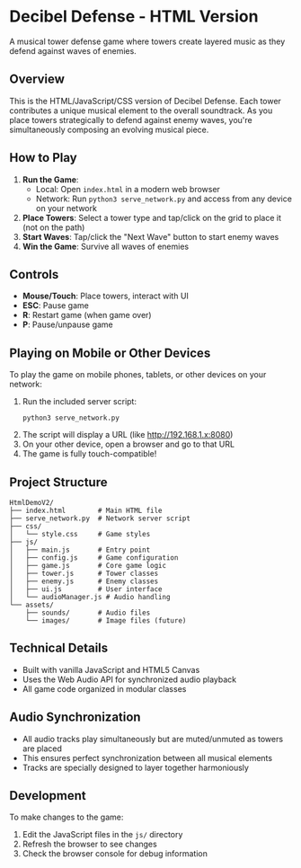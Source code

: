# Decibel Defense - HTML Version

A musical tower defense game where towers create layered music as they defend against waves of enemies.

## Overview

This is the HTML/JavaScript/CSS version of Decibel Defense. Each tower contributes a unique musical element to the overall soundtrack. As you place towers strategically to defend against enemy waves, you're simultaneously composing an evolving musical piece.

## How to Play

1. **Run the Game**: 
   - Local: Open `index.html` in a modern web browser
   - Network: Run `python3 serve_network.py` and access from any device on your network
2. **Place Towers**: Select a tower type and tap/click on the grid to place it (not on the path)
3. **Start Waves**: Tap/click the "Next Wave" button to start enemy waves
4. **Win the Game**: Survive all waves of enemies

## Controls

- **Mouse/Touch**: Place towers, interact with UI
- **ESC**: Pause game
- **R**: Restart game (when game over)
- **P**: Pause/unpause game

## Playing on Mobile or Other Devices

To play the game on mobile phones, tablets, or other devices on your network:

1. Run the included server script:
   ```
   python3 serve_network.py
   ```
2. The script will display a URL (like http://192.168.1.x:8080)
3. On your other device, open a browser and go to that URL
4. The game is fully touch-compatible!

## Project Structure

```
HtmlDemoV2/
├── index.html        # Main HTML file
├── serve_network.py  # Network server script
├── css/
│   └── style.css     # Game styles
├── js/
│   ├── main.js       # Entry point
│   ├── config.js     # Game configuration
│   ├── game.js       # Core game logic
│   ├── tower.js      # Tower classes
│   ├── enemy.js      # Enemy classes
│   ├── ui.js         # User interface
│   └── audioManager.js # Audio handling
└── assets/
    ├── sounds/       # Audio files
    └── images/       # Image files (future)
```

## Technical Details

- Built with vanilla JavaScript and HTML5 Canvas
- Uses the Web Audio API for synchronized audio playback
- All game code organized in modular classes

## Audio Synchronization

- All audio tracks play simultaneously but are muted/unmuted as towers are placed
- This ensures perfect synchronization between all musical elements
- Tracks are specially designed to layer together harmoniously

## Development

To make changes to the game:

1. Edit the JavaScript files in the `js/` directory
2. Refresh the browser to see changes
3. Check the browser console for debug information